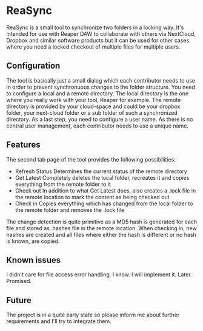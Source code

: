 # ReaSync
ReaSync is a small tool to synchronize two folders in a locking way. It's intended for use with Reaper DAW to collaborate with others via NextCloud, Dropbox and similar software products but it can be used for other cases where you need a locked checkout of multiple files for multiple users.

## Configuration
The tool is basically just a small dialog which each contributor needs to use in order to prevent synchronuous changes to the folder structure. You need to configure a local and a remote directory. The local directory is the one where you really work with your tool, Reaper for example. The remote directory is provided by your cloud-space and could be your dropbox folder, your next-cloud folder or a sub folder of such a synchronized directory. As a last step, you need to configure a user name. As there is no central user management, each contributor needs to use a unique name.

## Features
The second tab page of the tool provides the following possibilities:
* Refresh Status
  Determines the current status of the remote directory
* Get Latest
  Completely deletes the local folder, recreates it and copies everything from the remote folder to it
* Check out
  In addition to what Get Latest does, also creates a .lock file in the remote location to mark the content as being checked out
* Check in
  Copies everything which has changed from the local folder to the remote folder and removes the .lock file
  
The change detection is quite primitive as a MD5 hash is generated for each file and stored as .hashes file in the remote location. When checking in, new hashes are created and all files where either the hash is different or no hash is known, are copied.

## Known issues
I didn't care for file access error handling. I know. I will implement it. Later. Promised.

## Future
The project is in a quite early state so please inform me about further requirements and I'll try to integrate them.
